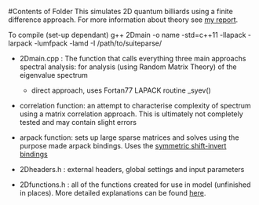 #Contents of Folder
This simulates 2D quantum billiards using a finite difference approach. For more information about theory see [my report](https://github.com/strangeup/Quantum-Chaology/blob/master/Theory/Project_1.pdf).

To compile (set-up dependant) g++ 2Dmain -o name -std=c++11 -llapack -larpack -lumfpack -lamd -I /path/to/suiteparse/ 

* 2Dmain.cpp : The function that calls everything three main approachs spectral analysis: for analysis (using Random Matrix Theory) of the eigenvalue spectrum
    * direct approach, uses Fortan77 LAPACK routine \_syev()
  
* correlation function: an attempt to characterise complexity of spectrum using a matrix correlation approach. This is ultimately not completely tested and may contain slight errors
  
* arpack function: sets up large sparse matrices and solves using the purpose made arpack bindings. Uses the [symmetric shift-invert bindings](https://github.com/strangeup/Quantum-Chaology/blob/master/Bindings/arpack_symm_si.hpp)

* 2Dheaders.h : external headers, global settings and input parameters

* 2Dfunctions.h : all of the functions created for use in model (unfinished in places). More detailed explanations can be found [here](https://github.com/strangeup/Quantum-Chaology/wiki/Simulation).
